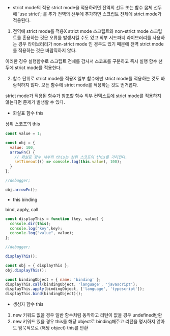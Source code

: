 - strict mode의 적용
strict mode을 적용하려면 전역의 선두 또는 함수 몸체 선두에 'use strict'; 를 추가
전역의 선두에 추가하면 스크립트 전체에 strict mode가 적용된다.

1. 전역에 strict mode를 적용X
strict mode 스크립트와 non-strict mode 스크립트를 혼용하는 것은
오류를 발생시킬 수도 있고
외부 서드파티 라이브러리를 사용하는 경우 라이브러리가 non-strict mode 인 경우도
있기 때문에 전역 strict mode를 적용하는 것은 바람직하지 않다.

이러한 경우 실행함수로 스크립트 전체를 감사서 스코프를 구분하고
즉시 실행 함수 선두에 strict mode를 적용한다.

2. 함수 단위로 strict mode를 적용X
일부 함수에만 strict mode를 적용하는 것도 바람직하지 않다.
모든 함수에 strict mode를 적용하는 것도 번거롭다.

strict mode가 적용된 함수가 참조할 함수 외부 컨텍스트에
strict mode를 적용하지 않는다면 문제가 발생할 수 있다.


- 화살표 함수 this

상위 스코프의 this

```javascript
const value = 1;

const obj = {
  value: 100,
  arrowFn() {
    // 화살표 함수 내부의 this는 상위 스코프의 this를 가리킨다.
    setTimeout(() => console.log(this.value), 100);
  }
};

//debugger;

obj.arrowFn();
```


- this binding

bind, apply, call

```javascript
const displayThis = function (key, value) {
  console.dir(this);
  console.log("key",key);
  console.log("value", value);
};

//debugger;

displayThis();

const obj = { displayThis };
obj.displayThis();

const bindingObject = { name: 'binding' };
displayThis.call(bindingObject, 'language', 'javascript');
displayThis.apply(bindingObject, ['language', 'typescript']);
displayThis.bind(bindingObject)();
```

- 생성자 함수 this

1. new 키워드 없을 경우 일반 함수처럼 동작하고 리턴이 없을 경우 undefined반환
2. new 키워드 있을 경우 this를 해당 object로 binding해주고 리턴을 명시하지 않아도 암묵적으로 (해당 object) this를 반환


